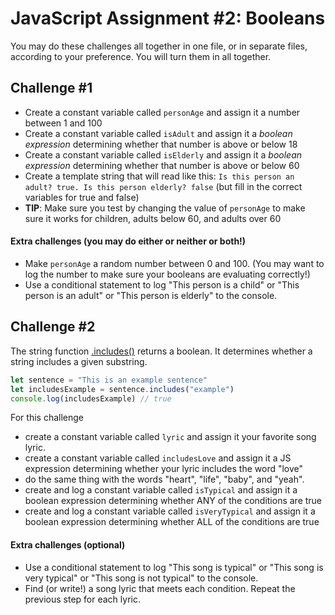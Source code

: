 # JavaScript Assignment #2: Booleans

You may do these challenges all together in one file, or in separate files, according to your preference. You will turn them in all together.

## Challenge #1

- Create a constant variable called `personAge` and assign it a number between 1 and 100
- Create a constant variable called `isAdult` and assign it a _boolean expression_ determining whether that number is above or below 18
- Create a constant variable called `isElderly` and assign it a _boolean expression_ determining whether that number is above or below 60
- Create a template string that will read like this: `Is this person an adult? true. Is this person elderly? false` (but fill in the correct variables for true and false)
- **TIP**: Make sure you test by changing the value of `personAge` to make sure it works for children, adults below 60, and adults over 60

#### Extra challenges (you may do either or neither or both!)

- Make `personAge` a random number between 0 and 100. (You may want to log the number to make sure your booleans are evaluating correctly!)
- Use a conditional statement to log "This person is a child" or "This person is an adult" or "This person is elderly" to the console.

## Challenge #2

The string function [.includes()](https://developer.mozilla.org/en-US/docs/Web/JavaScript/Reference/Global_Objects/String/includes) returns a boolean. It determines whether a string includes a given substring.

```js
let sentence = "This is an example sentence"
let includesExample = sentence.includes("example")
console.log(includesExample) // true
```

For this challenge

- create a constant variable called `lyric` and assign it your favorite song lyric.
- create a constant variable called `includesLove` and assign it a JS expression determining whether your lyric includes the word "love"
- do the same thing with the words "heart", "life", "baby", and "yeah".
- create and log a constant variable called `isTypical` and assign it a boolean expression determining whether ANY of the conditions are true
- create and log a constant variable called `isVeryTypical` and assign it a boolean expression determining whether ALL of the conditions are true

#### Extra challenges (optional)

- Use a conditional statement to log "This song is typical" or "This song is very typical" or "This song is not typical" to the console.
- Find (or write!) a song lyric that meets each condition. Repeat the previous step for each lyric.
